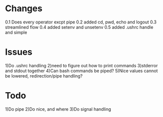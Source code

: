 # Changes


0.1 Does every operator excpt pipe
0.2 added cd, pwd, echo and logout
0.3 streamlined flow
0.4 added setenv and unsetenv
0.5 added .ushrc handle and simple 

# Issues

1)Do .ushrc handling
2)need to figure out how to print commands
3)stderror and stdout together
4)Can bash commands be piped?
5)Nice values cannot be lowered, redirection/pipe handling?

# Todo

1)Do pipe
2)Do nice, and where
3)Do signal handling